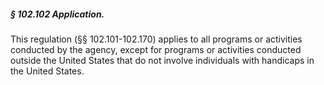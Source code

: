 ##### § 102.102 Application. #####

This regulation (§§ 102.101-102.170) applies to all programs or activities conducted by the agency, except for programs or activities conducted outside the United States that do not involve individuals with handicaps in the United States.